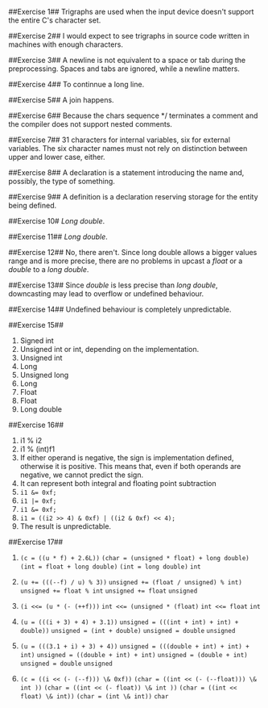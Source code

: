##Exercise 1##
Trigraphs are used when the input device doesn't support the entire C's character set.

##Exercise 2##
I would expect to see trigraphs in source code written in machines with enough characters. 

##Exercise 3##
A newline is not equivalent to a space or tab during the preprocessing. Spaces and tabs are ignored, while a newline matters.

##Exercise 4##
To continnue a long line.

##Exercise 5##
A join happens.

##Exercise 6##
Because the chars sequence */ terminates a comment and the compiler does not support nested comments.

##Exercise 7##
31 characters for internal variables, six for external variables. The six character names must not rely on distinction between upper and lower case, either.

##Exercise 8##
A declaration is a statement introducing the name and, possibly, the type of something. 

##Exercise 9##
A definition is a declaration reserving storage for the entity being defined.

##Exercise 10#
_Long double_.

##Exercise 11##
_Long double_.

##Exercise 12##
No, there aren't. Since long double allows a bigger values range and is more precise, there are no problems in upcast a _float_ or a _double_ to a _long double_.

##Exercise 13##
Since _double_ is less precise than _long double_, downcasting may lead to overflow or undefined behaviour.

##Exercise 14##
Undefined behaviour is completely unpredictable.

##Exercise 15##
1) Signed int
2) Unsigned int or int, depending on the implementation.
3) Unsigned int
4) Long
5) Unsigned long
6) Long
7) Float
8) Float
9) Long double

##Exercise 16##
1) i1 % i2
2) i1 % (int)f1
3) If either operand is negative, the sign is implementation defined, otherwise it is positive. This means that, even if both operands are negative, we cannot predict the sign.
4) It can represent both integral and floating point subtraction
5) ``i1 &= 0xf;``
6) ``i1 |= 0xf;``
7) ``i1 &= 0xf;``
8) ``i1 = ((i2 >> 4) & 0xf) | ((i2 & 0xf) << 4);``
9) The result is unpredictable.

##Exercise 17##
1) ``(c = ((u * f) + 2.6L))``
``(char = (unsigned * float) + long double)``
``(int = float + long double)``
``(int = long double)``
``int``

2) ``(u += (((--f) / u) % 3))``
``unsigned += (float / unsigned) % int)``
``unsigned += float % int``
``unsigned += float``
``unsigned``

3) ``(i <<= (u * (- (++f)))``
``int <<= (unsigned * (float)``
``int <<= float``
``int``

4) ``(u = (((i + 3) + 4) + 3.1))``
``unsigned = (((int + int) + int) + double))``
``unsigned = (int + double)``
``unsigned = double``
``unsigned``

5) ``(u = (((3.1 + i) + 3) + 4))``
``unsigned = (((double + int) + int) + int)``
``unsigned = ((double + int) + int)``
``unsigned = (double + int)``
``unsigned = double``
``unsigned``

6) ``(c = ((i << (- (--f))) \& 0xf))``
``(char = ((int << (- (--float))) \& int ))``
``(char = ((int << (- float)) \& int ))``
``(char = ((int << float) \& int))``
``(char = (int \& int))``
``char``
